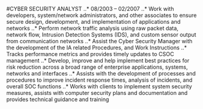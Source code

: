 #CYBER SECURITY ANALYST
..* 08/2003 – 02/2007
..* Work with developers, system/network administrators, and other associates to ensure secure design, development, and implementation of applications and networks
..* Perform network traffic analysis using raw packet data, network flow, Intrusion Detection Systems (IDS), and custom sensor output from communication networks
..* Assist the Cyber Security Manager with the development of the IA related Procedures, and Work Instructions
..* Tracks performance metrics and provides timely updates to CSOC management
..* Develop, improve and help implement best practices for risk reduction across a broad range of enterprise applications, systems, networks and interfaces
..* Assists with the development of processes and procedures to improve incident response times, analysis of incidents, and overall SOC functions
..* Works with clients to implement system security measures, assists with computer security plans and documentation and provides technical guidance and training